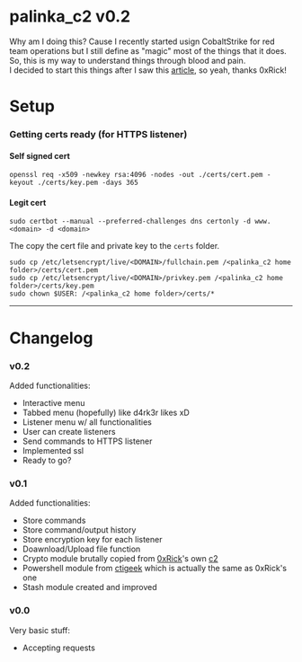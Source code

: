 # palinka_c2 v0.2
Why am I doing this? Cause I recently started usign CobaltStrike for red team operations but I still define as "magic" most of the things that it does.  
So, this is my way to understand things through blood and pain.  
I decided to start this things after I saw this [article](https://0xrick.github.io/misc/c2/), so yeah, thanks 0xRick!  

# Setup
### Getting certs ready (for HTTPS listener)
#### Self signed cert
```
openssl req -x509 -newkey rsa:4096 -nodes -out ./certs/cert.pem -keyout ./certs/key.pem -days 365
```
#### Legit cert
```
sudo certbot --manual --preferred-challenges dns certonly -d www.<domain> -d <domain>
```
The copy the cert file and private key to the `certs` folder.
```
sudo cp /etc/letsencrypt/live/<DOMAIN>/fullchain.pem /<palinka_c2 home folder>/certs/cert.pem
sudo cp /etc/letsencrypt/live/<DOMAIN>/privkey.pem /<palinka_c2 home folder>/certs/key.pem
sudo chown $USER: /<palinka_c2 home folder>/certs/*
```
___
# Changelog
### v0.2
Added functionalities:
- Interactive menu
- Tabbed menu (hopefully) like d4rk3r likes xD
- Listener menu w/ all functionalities
- User can create listeners
- Send commands to HTTPS listener
- Implemented ssl
- Ready to go?
### v0.1
Added functionalities:
- Store commands
- Store command/output history
- Store encryption key for each listener
- Doawnload/Upload file function
- Crypto module brutally copied from [0xRick](https://github.com/0xRick/)'s own [c2](https://github.com/0xRick/c2/blob/master/core/encryption.py)
- Powershell module from [ctigeek](https://gist.github.com/ctigeek/2a56648b923d198a6e60) which is actually the same as 0xRick's one
- Stash module created and improved
### v0.0
Very basic stuff:
- Accepting requests

